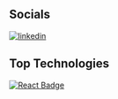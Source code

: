 <!--
**ChrisRyan2210/ChrisRyan2210** is a ✨ _special_ ✨ repository because its `README.md` (this file) appears on your GitHub profile.

Here are some ideas to get you started:

- 🔭 I’m currently working on ...
- 🌱 I’m currently learning ...
- 👯 I’m looking to collaborate on ...
- 🤔 I’m looking for help with ...
- 💬 Ask me about ...
- 📫 How to reach me: ...
- 😄 Pronouns: ...
- ⚡ Fun fact: ...
-->
## Socials

[![linkedin](https://img.shields.io/badge/Linkedin-0e76a8?style=for-the-badge&logo=Linkedin&logoColor=white)](https://www.linkedin.com/in/christopher-ryan-8229a81b9/)

## Top Technologies

[![React Badge](https://img.shields.io/badge/-React-61DAFB?style=for-the-badge&logo=React&logoColor=white&labelColor=61DAFB)](https://reactjs.org/)

